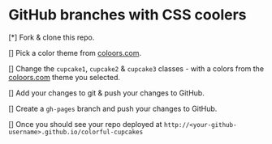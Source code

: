 # GitHub branches with CSS coolers

[*] Fork & clone this repo.

[] Pick a color theme from [coloors.com](http://coloors.com).

[] Change the `cupcake1`, `cupcake2` & `cupcake3` classes - with a colors from the [coloors.com](http://coloors.com) theme you selected.

[] Add your changes to git & push your changes to GitHub.

[] Create a `gh-pages` branch and push your changes to GitHub.

[] Once you should see your repo deployed at `http://<your-github-username>.github.io/colorful-cupcakes`


